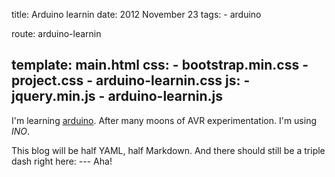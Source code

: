 title: Arduino learnin
date: 2012 November 23
tags:
    - arduino

route: arduino-learnin

template: main.html
css:
    - bootstrap.min.css
    - project.css
    - arduino-learnin.css
js:
    - jquery.min.js
    - arduino-learnin.js
---

I'm learning [arduino](http://arduino.cc).
After many moons of AVR experimentation.
I'm using _INO_.

This blog will be half YAML, half Markdown.
And there should still be a triple dash right here: ---
Aha!
